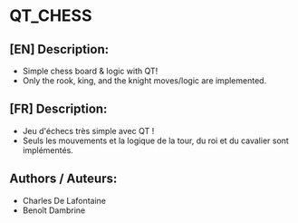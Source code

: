 # QT_CHESS

## [EN] Description:
- Simple chess board & logic with QT!
- Only the rook, king, and the knight moves/logic are implemented.

## [FR] Description:
- Jeu d'échecs très simple avec QT !
- Seuls les mouvements et la logique de la tour, du roi et du cavalier sont implémentés. 

## Authors / Auteurs:
- Charles De Lafontaine
- Benoît Dambrine
